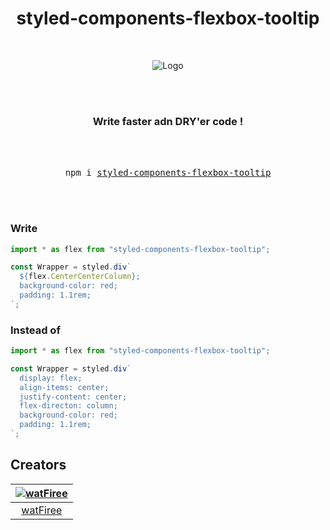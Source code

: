 <h1 align="center" > styled-components-flexbox-tooltip </h1>
<br>
<p align="center" >
<img src="https://ibb.co/MDsxGqL" alt="Logo">
</p>

<br>
<br>
<h3 align="center">Write faster adn DRY'er code !</h3>

<div align="center">
  <br />
  <br />
  <pre>npm i <a href="https://www.npmjs.com/package/styled-components-flexbox-tooltip">styled-components-flexbox-tooltip</a></pre>
  <br />
  <br />
</div>

### Write

```jsx
import * as flex from "styled-components-flexbox-tooltip";

const Wrapper = styled.div`
  ${flex.CenterCenterColumn};
  background-color: red;
  padding: 1.1rem;
`;
```

### Instead of

```jsx
import * as flex from "styled-components-flexbox-tooltip";

const Wrapper = styled.div`
  display: flex;
  align-items: center;
  justify-content: center;
  flex-directon: column;
  background-color: red;
  padding: 1.1rem;
`;
```

## Creators

| [<img alt="watFiree" src="https://avatars2.githubusercontent.com/u/60156526?v=4&s=1 width=1">](https://github.com/watFiree) |
| :-------------------------------------------------------------------------------------------------------------------------: |
|                                           [watFiree](https://github.com/watFiree)                                           |

